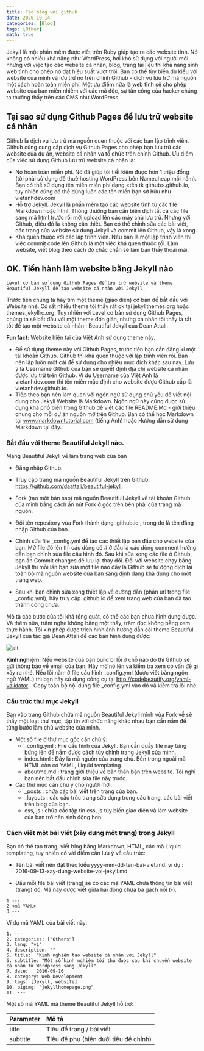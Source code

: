 ```yaml
---
title: Tạo blog với github
date: 2020-10-14
categories: [Blog]
tags: [Other]
math: true
---
```

Jekyll là một phần mềm được viết trên Ruby giúp tạo ra các website tĩnh. Nó không có nhiều khả năng như WordPress, hơi khó sử dụng với người mới nhưng với việc tạo các website cá nhân, blog, trang tài liệu thì khả năng sinh web tĩnh cho phép nó đạt hiệu suất vượt trội. Bạn có thể tùy biến đủ kiểu với website của mình và lưu trữ nó trên chính Github - dịch vụ lưu trữ mã nguồn một cách hoàn toàn miễn phí. Một ưu điểm nữa là web tĩnh sẽ cho phép website của bạn miễn nhiễm với các mã độc, sự tấn công của hacker chúng ta thường thấy trên các CMS như WordPress.

## Tại sao sử dụng Github Pages để lưu trữ website cá nhân
Github là dịch vụ lưu trữ mà nguồn quen thuộc với các bạn lập trình viên. Github cũng cung cấp dịch vụ Github Pages cho phép bạn lưu trữ các website của dự án, website cá nhân và tổ chức trên chính Github. Ưu điểm của việc sử dụng Github lưu trữ website cá nhân là:
* Nó hoàn toàn miễn phí. Nó đã giúp tôi tiết kiệm được hơn 1 triệu đồng (tôi phải sử dụng để thuê hosting WordPress bên Namecheap mỗi năm). Bạn có thể sử dụng tên miền miễn phí dạng <tên tk github>.github.io, tuy nhiên cũng có thể dùng luôn các tên miền bạn sở hữu như vietanhdev.com
* Hỗ trợ Jekyll. Jekyll là phần mềm tạo các website tĩnh từ các file Markdown hoặc html. Thông thường bạn cần biên dịch tất cả các file sang mã html trước rồi mới upload lên các máy chủ lưu trữ. Nhưng với Github, điều đó là không cần thiết. Bạn có thể chỉnh sửa các bài viết, các trang của website sử dụng Jekyll và commit lên Github, vậy là xong.
* Khá quen thuộc với các lập trình viên. Nếu bạn là một lập trình viên thì việc commit code lên Github là một việc khá quen thuộc rồi. Làm website, viết blog theo cách đó chắc chắn sẽ làm bạn thấy thoải mái.

## OK. Tiến hành làm website bằng Jekyll nào

```
Level cơ bản sử dụng Github Pages để lưu trữ website và theme Beautiful Jekyll để tạo website cá nhân với Jekyll.
```

Trước tiên chúng ta hãy tìm một theme (giao diện) cơ bản để bắt đầu với Website nhé. Có rất nhiều theme tôi thấy rất ok tại jekyllthemes.org hoặc themes.jekyllrc.org. Tuy nhiên với Level cơ bản sử dụng Github Pages, chúng ta sẽ bắt đầu với một theme đơn giản, nhưng cá nhân tôi thấy là rất tốt để tạo một website cá nhân : Beautiful Jekyll của Dean Attali.

**Fun fact:** Website hiện tại của Việt Anh sử dụng theme này.

* Để sử dụng theme này với Github Pages, trước tiên bạn cần đăng kí một tài khoản Github. Github thì khá quen thuộc với lập trình viên rồi. Bạn nên lập luôn một cái để sử dụng cho nhiều mục đích khác sau này. Lưu ý là Username Github của bạn sẽ quyết định địa chỉ website cá nhân được lưu trữ trên Github. Ví dụ Username của Việt Anh là vietanhdev.com thì tên miền mặc định cho website được Github cấp là vietanhdev.github.io.
* Tiếp theo bạn nên làm quen với ngôn ngữ sử dụng chủ yếu để viết nội dung cho Jekyll Website là Markdown. Ngôn ngữ này cũng được sử dụng khá phổ biến trong Github để viết các file README.Md - giới thiệu chung cho mỗi dự án nguồn mở trên Github. Bạn có thể học Markdown tại www.markdowntutorial.com (tiếng Anh) hoặc Hướng dẫn sử dụng Markdown tại đây.

### Bắt đầu với theme Beautiful Jekyll nào.

Mang Beautiful Jekyll về làm trang web của bạn

* Đăng nhập Github.

* Truy cập trang mã nguồn Beautiful Jekyll trên Github: https://github.com/daattali/beautiful-jekyll.

* Fork (tạo một bản sao) mã nguồn Beautifull Jekyll về tài khoản Github của mình bằng cách ấn nút Fork ở góc trên bên phải của trang mã nguồn.

* Đổi tên repository vừa Fork thành dạng <username>.github.io , trong đó <username> là tên đăng nhập Github của bạn.

* Chỉnh sửa file _config.yml để tạo các thiết lập ban đầu cho website của bạn. Mở file đó lên thì các dòng có # ở đầu là các dòng comment hướng dẫn bạn chỉnh sửa file cấu hình đó. Sau khi sửa xong các file ở Github, bạn ấn Commit changes để lưu lại thay đổi. Đối với website chạy bằng Jekyll thì mỗi lần bạn sửa một file nào đấy là Github sẽ tự động dịch lại toàn bộ mã nguồn website của bạn sang định dạng khả dụng cho một trang web.

* Sau khi bạn chỉnh sửa xong thiết lập về đường dẫn (phần url trong file _config.yml), hãy truy cập <username>.github.io để xem trang web của bạn đã tạo thành công chưa.
 
Mô tả các bước của tôi khá tổng quát, có thể các bạn chưa hình dung được. Và thêm nữa, trăm nghe không bằng một thấy, trăm đọc không bằng xem thực hành. Tôi xin phép được trích hình ảnh hướng dẫn cài theme Beautiful Jekyll của tác giả Dean Attali để các bạn hình dung được:

![alt](https://aicurious.io/posts/xay-dung-website-voi-jekyll/install-steps.gif)

**Kinh nghiệm**: Nếu website của bạn build bị lỗi ở chỗ nào đó thì Github sẽ gửi thông báo về email của bạn. Hãy mở nó lên và kiểm tra xem có vấn đề gì xảy ra nhé. Nếu lỗi nằm ở file cấu hình _config.yml (được viết bằng ngôn ngữ YAML) thì bạn hãy sử dụng công cụ tại http://codebeautify.org/yaml-validator - Copy toàn bộ nội dung file _config.yml vào đó và kiểm tra lỗi nhé.

### Cấu trúc thư mục Jekyll

Bạn vào trang Github chứa mã nguồn Beautiful Jekyll mình vừa Fork về sẽ thấy một loạt thư mục, tập tin với chức năng khác nhau bạn cần nắm để từng bước làm chủ website của mình.

* Một số file ở thư mục gốc cần chú ý:
    * _config.yml : File cấu hình của Jekyll. Bạn cần quẩy file này tưng bừng lên để nắm được cách tùy chỉnh trang Jekyll của mình.
    * index.html : Đây là mã nguồn của trang chủ. Bên trong ngoài mã HTML còn có YAML, Liquid templating.
    * aboutme.md : trang giới thiệu về bản thân bạn trên website. Tôi nghĩ bạn nên bắt đầu chỉnh sửa file này trước.
* Các thư mục cần chú ý cho người mới:
    * _posts : chứa các bài viết trên trang của bạn.
    * _layouts : các cấu trúc trang sửa dụng trong các trang, các bài viết trên blog của bạn.
    * css, js : chứa các tập tin css, js tùy biến giao diện và làm website của bạn trở nên sinh động hơn.

### Cách viết một bài viết (xây dựng một trang) trong Jekyll

Bạn có thể tạo trang, viết blog bằng Markdown, HTML, các mã Liquid templating, tuy nhiên có vài điểm cần lưu ý về cấu trúc:

* Tên bài viết nên đặt theo kiểu yyyy-mm-dd-ten-bai-viet.md. ví dụ : 2016-09-13-xay-dung-website-voi-jekyll.md.

* Đầu mỗi file bài viết (trang) sẽ có các mã YAML chứa thông tin bài viết (trang) đó. Mã này được viết giữa hai dòng chứa ba gạch nối (-).

```
1 ---
2 <mã YAML>
3 ---
```
Ví dụ mã YAML của bài viết này:

```
1. ---
2. categories: ["Others"]
3. lang: "vi"
4. description: ""
5. title:  "Kinh nghiệm tạo website cá nhân với Jekyll"
6. subtitle: "Một số kinh nghiệm tôi thu được sau khi chuyển website cá nhân từ Wordpress sang Jekyll"
7. date:   2016-09-16
8. category: Web Development
9. tags: [Jekyll, website]
10. bigimg: "jekyllhomepage.png"
11. ---
```
Một số mã YAML mà theme Beautiful Jekyll hỗ trợ:

| Parameter   |      Mô tả      |
|----------|:-------------|
|title	|Tiêu đề trang / bài viết|
|subtitle|	Tiêu đề phụ (hiện dưới tiêu đề chính)|
